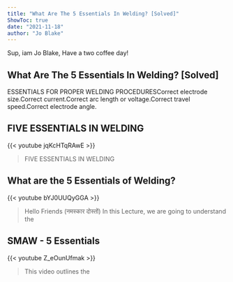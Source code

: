 ```yaml
---
title: "What Are The 5 Essentials In Welding? [Solved]"
ShowToc: true 
date: "2021-11-18"
author: "Jo Blake" 
---
```


Sup, iam Jo Blake, Have a two coffee day!
## What Are The 5 Essentials In Welding? [Solved]
ESSENTIALS FOR PROPER WELDING PROCEDURESCorrect electrode size.Correct current.Correct arc length or voltage.Correct travel speed.Correct electrode angle.

## FIVE ESSENTIALS IN WELDING
{{< youtube jqKcHTqRAwE >}}
>FIVE ESSENTIALS IN WELDING

## What are the 5 Essentials of Welding?
{{< youtube bYJ0UUQyGGA >}}
>Hello Friends (नमस्कार दोस्तों) In this Lecture, we are going to understand the 

## SMAW - 5 Essentials
{{< youtube Z_eOunUfmak >}}
>This video outlines the 

